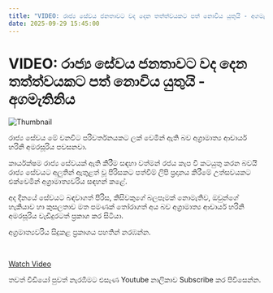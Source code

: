 ```yaml
---
title: "VIDEO: රාජ්‍ය සේවය ජනතාවට වද දෙන තත්ත්වයකට පත් නොවිය යුතුයි - අගමැතිනිය"
date: 2025-09-29 15:45:00
---
```


# VIDEO: රාජ්‍ය සේවය ජනතාවට වද දෙන තත්ත්වයකට පත් නොවිය යුතුයි - අගමැතිනිය

![Thumbnail](https://helakuru.sgp1.cdn.digitaloceanspaces.com/esana/images/lib/harini-amara-vide.jpg)

රාජ්‍ය සේවය මේ වනවිට පරිවර්තනයකට ලක් වෙමින් ඇති බව අග්‍රාමාත්‍ය ආචාර්ය හරිනි අමරසූරිය පවසනවා.

කාර්යක්ෂම රාජ්‍ය සේවයක් ඇති කිරීම සඳහා වත්මන් රජය කැප වී කටයුතු කරන බවයි රාජ්‍ය සේවයට අලුතින් ඇතුළත් වූ පිරිසකට පත්වීම් ලිපි ප්‍රදානය කිරීමේ උත්සවයකට එක්වෙමින් අග්‍රාමාත්‍යවරිය සඳහන් කළේ.

අද දිනයේ සේවයට බඳවාගත් පිරිස, කිසිවකුගේ බලපෑමක් නොමැතිව, ඔවුන්ගේ හැකියාව හා කුසලතාව මත පමණක් තෝරාගත් අය බව අග්‍රාමාත්‍ය ආචාර්ය හරිනි අමරසූරිය වැඩිදුරටත් ප්‍රකාශ කර සිටියා.

අග්‍රමාත්‍යවරිය සිදුකළ ප්‍රකාශය පහතින් නරඹන්න.

 

[Watch Video](https://youtube.com/embed/vZWtY7YM0zI)

තවත් වීඩියෝ පුවත් නැරඹීමට එසැණ Youtube නාලිකාව Subscribe කර පිවිසෙන්න.

